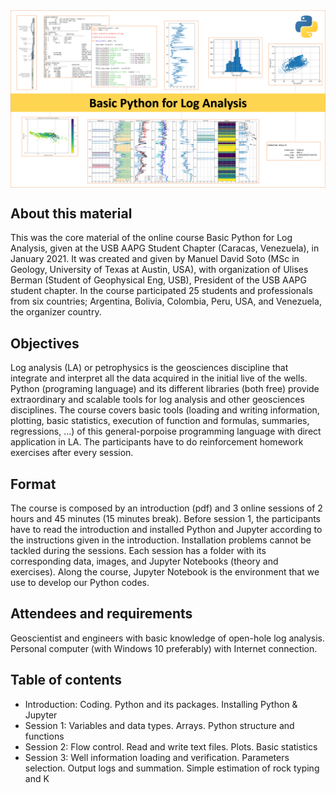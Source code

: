 <img src="portada.png" style="width:1000px" align="center">

<h2>About this material</h2>

This was the core material of the online course Basic Python for Log Analysis, given at the USB AAPG Student Chapter (Caracas, Venezuela), in January 2021. It was created and given by Manuel David Soto (MSc in Geology, University of Texas at Austin, USA), with organization of Ulises Berman (Student of Geophysical Eng, USB), President of the USB AAPG student chapter. In the course participated 25 students and professionals from six countries; Argentina, Bolivia, Colombia, Peru, USA, and Venezuela, the organizer country.

<h2>Objectives</h2>

Log analysis (LA) or petrophysics is the geosciences discipline that integrate and interpret all the data acquired in the initial live of the wells. Python (programing language) and its different libraries (both free) provide extraordinary and scalable tools for log analysis and other geosciences disciplines. The course covers basic tools (loading and writing information, plotting, basic statistics, execution of function and formulas, summaries, regressions, …) of this general-porpoise programming language with direct application in LA. The participants have to do reinforcement homework exercises after every session.

<h2>Format</h2>

The course is composed by an introduction (pdf) and 3 online sessions of 2 hours and 45 minutes (15 minutes break). Before session 1, the participants have to read the introduction and installed Python and Jupyter according to the instructions given in the introduction. Installation problems cannot be tackled during the sessions. Each session has a folder with its corresponding data, images, and Jupyter Notebooks (theory and exercises). Along the course, Jupyter Notebook is the environment that we use to develop our Python codes.

<h2>Attendees and requirements</h2>

Geoscientist and engineers with basic knowledge of open-hole log analysis. Personal computer (with Windows 10 preferably) with Internet connection.

<h2>Table of contents</h2>

* Introduction: Coding. Python and its packages. Installing Python & Jupyter
* Session 1: Variables and  data types. Arrays. Python structure and functions
* Session 2: Flow control. Read and write text files. Plots. Basic statistics
* Session 3: Well information loading and verification. Parameters selection. Output logs and summation. Simple estimation of rock typing and K
